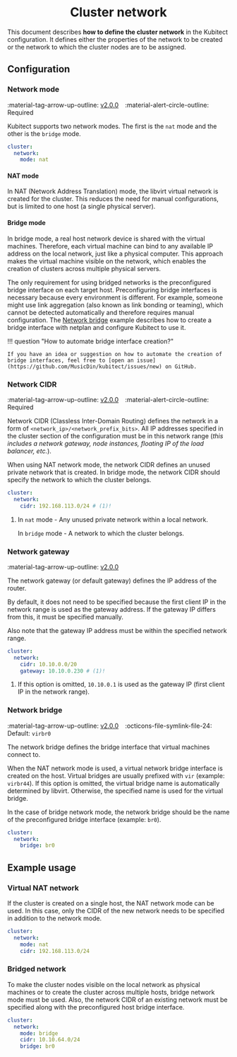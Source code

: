 [tag 2.0.0]: https://github.com/MusicDin/kubitect/releases/tag/v2.0.0

<h1 align="center">Cluster network</h1>

This document describes **how to define the cluster network** in the Kubitect configuration.
It defines either the properties of the network to be created or the network to which the cluster nodes are to be assigned.


## Configuration

### Network mode

:material-tag-arrow-up-outline: [v2.0.0][tag 2.0.0]
&ensp;
:material-alert-circle-outline: Required

Kubitect supports two network modes. 
The first is the `nat` mode and the other is the `bridge` mode.


```yaml
cluster:
  network:
    mode: nat
```

#### NAT mode

In NAT (Network Address Translation) mode, the libvirt virtual network is created for the cluster.
This reduces the need for manual configurations, but is limited to one host (a single physical server).

#### Bridge mode

In bridge mode, a real host network device is shared with the virtual machines.
Therefore, each virtual machine can bind to any available IP address on the local network, just like a physical computer.
This approach makes the virtual machine visible on the network, which enables the creation of clusters across multiple physical servers.

The only requirement for using bridged networks is the preconfigured bridge interface on each target host.
Preconfiguring bridge interfaces is necessary because every environment is different.
For example, someone might use link aggregation (also known as link bonding or teaming), which cannot be detected automatically and therefore requires manual configuration.
The [Network bridge](../../examples/network-bridge.md) example describes how to create a bridge interface with netplan and configure Kubitect to use it.

!!! question "How to automate bridge interface creation?"

    If you have an idea or suggestion on how to automate the creation of  bridge interfaces, feel free to [open an issue](https://github.com/MusicDin/kubitect/issues/new) on GitHub.

### Network CIDR

:material-tag-arrow-up-outline: [v2.0.0][tag 2.0.0]
&ensp;
:material-alert-circle-outline: Required

Network CIDR (Classless Inter-Domain Routing) defines the network in a form of `<network_ip>/<network_prefix_bits>`. All IP addresses specified in the cluster section of the configuration must be in this network range (*this includes a network gateway, node instances, floating IP of the load balancer, etc.*).

When using NAT network mode, the network CIDR defines an unused private network that is created. 
In bridge mode, the network CIDR should specify the network to which the cluster belongs.


```yaml
cluster:
  network:
    cidr: 192.168.113.0/24 # (1)!
```

1.  In `nat` mode - Any unused private network within a local network.

    In `bridge` mode - A network to which the cluster belongs.


### Network gateway

:material-tag-arrow-up-outline: [v2.0.0][tag 2.0.0]

The network gateway (or default gateway) defines the IP address of the router.

By default, it does not need to be specified because the first client IP in the network range is used as the gateway address.
If the gateway IP differs from this, it must be specified manually.

Also note that the gateway IP address must be within the specified network range.

```yaml
cluster:
  network:
    cidr: 10.10.0.0/20
    gateway: 10.10.0.230 # (1)!
```

1. If this option is omitted, `10.10.0.1` is used as the gateway IP (first client IP in the network range).


### Network bridge

:material-tag-arrow-up-outline: [v2.0.0][tag 2.0.0]
&ensp;
:octicons-file-symlink-file-24: Default: `virbr0`

The network bridge defines the bridge interface that virtual machines connect to.

When the NAT network mode is used, a virtual network bridge interface is created on the host.
Virtual bridges are usually prefixed with `vir` (example: `virbr44`).
If this option is omitted, the virtual bridge name is automatically determined by libvirt.
Otherwise, the specified name is used for the virtual bridge.

In the case of bridge network mode, the network bridge should be the name of the preconfigured bridge interface (example: `br0`).

```yaml
cluster:
  network:
    bridge: br0
```

## Example usage

### Virtual NAT network

If the cluster is created on a single host, the NAT network mode can be used.
In this case, only the CIDR of the new network needs to be specified in addition to the network mode.

```yaml
cluster:
  network:
    mode: nat
    cidr: 192.168.113.0/24
```

### Bridged network 

To make the cluster nodes visible on the local network as physical machines or to create the cluster across multiple hosts, bridge network mode must be used.
Also, the network CIDR of an existing network must be specified along with the preconfigured host bridge interface.

```yaml
cluster:
  network:
    mode: bridge 
    cidr: 10.10.64.0/24 
    bridge: br0 
```
